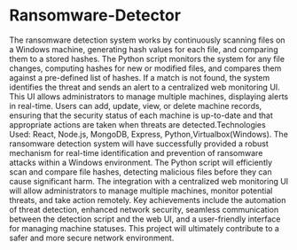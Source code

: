 # Ransomware-Detector
The ransomware detection system works by continuously scanning files on a Windows machine, generating hash values for each file, and comparing them to a stored hashes. The Python script  monitors the system for any file changes, computing hashes for new or modified files, and  compares them against a pre-defined list of hashes. If a match is not found, the system identifies  the threat and sends an alert to a centralized web monitoring UI. This UI allows administrators to  manage multiple machines, displaying alerts in real-time. Users can add, update, view, or delete  machine records, ensuring that the security status of each machine is up-to-date and that  appropriate actions are taken when threats are detected.Technologies Used: React, Node.js, MongoDB, Express, Python,Virtualbox(Windows). The ransomware detection system will have successfully provided a robust mechanism for  real-time identification and prevention of ransomware attacks within a Windows  environment. The Python script will efficiently scan and compare file hashes, detecting  malicious files before they can cause significant harm. The integration with a centralized  web monitoring UI will allow administrators to manage multiple machines, monitor  potential threats, and take action remotely. Key achievements include the automation of  threat detection, enhanced network security, seamless communication between the  detection script and the web UI, and a user-friendly interface for managing machine  statuses. This project will ultimately contribute to a safer and more secure network  environment.

